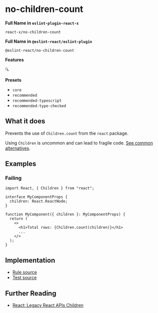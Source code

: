 # no-children-count

**Full Name in `eslint-plugin-react-x`**

```plain copy
react-x/no-children-count
```

**Full Name in `@eslint-react/eslint-plugin`**

```plain copy
@eslint-react/no-children-count
```

**Features**

`🔍`

**Presets**

- `core`
- `recommended`
- `recommended-typescript`
- `recommended-type-checked`

## What it does

Prevents the use of `Children.count` from the `react` package.

Using `Children` is uncommon and can lead to fragile code. [See common alternatives](https://react.dev/reference/react/Children#alternatives).

## Examples

### Failing

```tsx
import React, { Children } from "react";

interface MyComponentProps {
  children: React.ReactNode;
}

function MyComponent({ children }: MyComponentProps) {
  return (
    <>
      <h1>Total rows: {Children.count(children)}</h1>
      ...
    </>
  );
}
```

## Implementation

- [Rule source](https://github.com/Rel1cx/eslint-react/tree/main/packages/plugins/eslint-plugin-react-x/src/rules/no-children-count.ts)
- [Test source](https://github.com/Rel1cx/eslint-react/tree/main/packages/plugins/eslint-plugin-react-x/src/rules/no-children-count.spec.ts)

## Further Reading

- [React: Legacy React APIs Children](https://react.dev/reference/react/Children)
